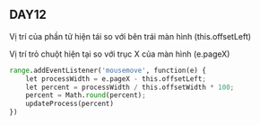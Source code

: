 ## DAY12

Vị trí của phần tử hiện tái so với bên trái màn hình (this.offsetLeft)

Vị trí trỏ chuột hiện tại so với trục X của màn hình (e.pageX)

```python
range.addEventListener('mousemove', function(e) {
    let processWidth = e.pageX - this.offsetLeft;
    let percent = processWidth / this.offsetWidth * 100;
    percent = Math.round(percent);
    updateProcess(percent)
})
```